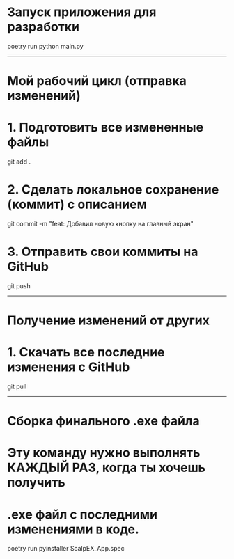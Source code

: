 # Запуск приложения для разработки
poetry run python main.py

---

# Мой рабочий цикл (отправка изменений)

# 1. Подготовить все измененные файлы
git add .

# 2. Сделать локальное сохранение (коммит) с описанием
git commit -m "feat: Добавил новую кнопку на главный экран"

# 3. Отправить свои коммиты на GitHub
git push

---

# Получение изменений от других

# 1. Скачать все последние изменения с GitHub
git pull

---

# Сборка финального .exe файла

# Эту команду нужно выполнять КАЖДЫЙ РАЗ, когда ты хочешь получить
# .exe файл с последними изменениями в коде.
poetry run pyinstaller ScalpEX_App.spec
